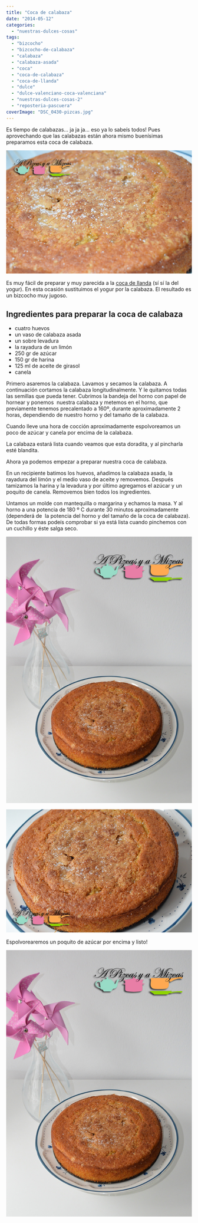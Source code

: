 ```yaml
---
title: "Coca de calabaza"
date: "2014-05-12"
categories:
  - "nuestras-dulces-cosas"
tags:
  - "bizcocho"
  - "bizcocho-de-calabaza"
  - "calabaza"
  - "calabaza-asada"
  - "coca"
  - "coca-de-calabaza"
  - "coca-de-llanda"
  - "dulce"
  - "dulce-valenciano-coca-valenciana"
  - "nuestras-dulces-cosas-2"
  - "reposteria-pascuera"
coverImage: "DSC_0430-pizcas.jpg"
---
```


Es tiempo de calabazas... ja ja ja... eso ya lo sabeís todos! Pues aprovechando que las calabazas están ahora mismo buenísimas preparamos esta coca de calabaza.

![coca de calabaza](images/DSC_0437-pizcas.jpg)

Es muy fácil de preparar y muy parecida a la [coca de llanda](/bizcocho-de-yogur-con-limon-y-mandarina/ "Coca de llanda") (sí sí la del yogur). En esta ocasión sustituimos el yogur por la calabaza. El resultado es un bizcocho muy jugoso.

## Ingredientes para preparar la coca de calabaza

- cuatro huevos
- un vaso de calabaza asada
- un sobre levadura
- la rayadura de un limón
- 250 gr de azúcar
- 150 gr de harina
- 125 ml de aceite de girasol
- canela

Primero asaremos la calabaza. Lavamos y secamos la calabaza. A continuación cortamos la calabaza longitudinalmente. Y le quitamos todas las semillas que pueda tener. Cubrimos la bandeja del horno con papel de hornear y ponemos  nuestra calabaza y metemos en el horno, que previamente tenemos precalentado a 160º, durante aproximadamente 2 horas, dependiendo de nuestro horno y del tamaño de la calabaza.

Cuando lleve una hora de cocción aproximadamente espolvoreamos un poco de azúcar y canela por encima de la calabaza.

La calabaza estará lista cuando veamos que esta doradita, y al pincharla esté blandita.

Ahora ya podemos empezar a preparar nuestra coca de calabaza.

En un recipiente batimos los huevos, añadimos la calabaza asada, la rayadura del limón y el medio vaso de aceite y removemos. Después tamizamos la harina y la levadura y por último agregamos el azúcar y un poquito de canela. Removemos bien todos los ingredientes.

Untamos un molde con mantequilla o margarina y echamos la masa. Y al horno a una potencia de 180 º C durante 30 minutos aproximadamente (dependerá de  la potencia del horno y del tamaño de la coca de calabaza). De todas formas podeís comprobar si ya está lista cuando pinchemos con un cuchillo y éste salga seco.

![coca de calabaza](images/DSC_0430-pizcas.jpg)

![coca de calabaza](images/DSC_0424-pizcas.jpg)

Espolvorearemos un poquito de azúcar por encima y listo!

![coca de calabaza](images/DSC_0430-pizcas1.jpg)
